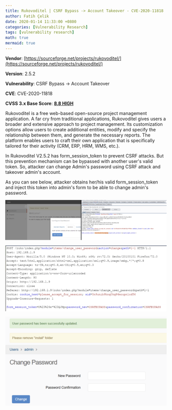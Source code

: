 ```yaml
---
title: Rukovoditel | CSRF Bypass -> Account Takeover - CVE-2020-11818
author: Fatih Çelik
date: 2020-01-14 11:33:00 +0800
categories: [Vulnerability Research]
tags: [vulnerability research]
math: true
mermaid: true
---
```


**Vendor**: [https://sourceforge.net/projects/rukovoditel/](https://sourceforge.net/projects/rukovoditel/)

**Version**: 2.5.2

**Vulnerability**: CSRF Bypass -> Account Takeover

**CVE**: CVE-2020-11818

**CVSS 3.x Base Score**: **[8.8 HIGH](https://nvd.nist.gov/vuln-metrics/cvss/v3-calculator?name=CVE-2020-11818&vector=AV:N/AC:L/PR:N/UI:R/S:U/C:H/I:H/A:H&version=3.1&source=NIST)**

Rukovoditel is a free web-based open-source project management application. A far cry from traditional applications, Rukovoditel gives users a broader and extensive approach to project management. Its customization options allow users to create additional entities, modify and specify the relationship between them, and generate the necessary reports. The platform enables users to craft their own application that is specifically tailored for their activity (CRM, ERP, HRM, WMS, etc.).

In Rukovoditel V2.5.2 has form_session_token to prevent CSRF attacks. But this prevention mechanism can be bypassed with another user's valid token. So, attacker can change Admin's password using CSRF attack and takeover admin's account.

As you can see below, attacker obtains her/his valid form_session_token and inject this token into admin's form to be able to change admin's password.

![](/photos/rukocsrf-1.png)

![](/photos/rukocsrf-2.png)

![](/photos/rukocsrf-3.png)
